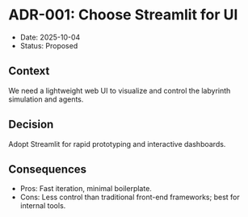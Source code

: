 # ADR-001: Choose Streamlit for UI

- Date: 2025-10-04
- Status: Proposed

## Context
We need a lightweight web UI to visualize and control the labyrinth simulation and agents.

## Decision
Adopt Streamlit for rapid prototyping and interactive dashboards.

## Consequences
- Pros: Fast iteration, minimal boilerplate.
- Cons: Less control than traditional front-end frameworks; best for internal tools.
